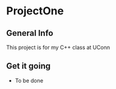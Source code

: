 # ProjectOne
 
## General Info
This project is for my C++ class at UConn

## Get it going
- To be done
